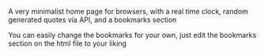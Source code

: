 A very minimalist home page for browsers, with a real time clock, random generated quotes via API, and a bookmarks section

You can easily change the bookmarks for your own, just edit the bookmarks section on the html file to your liking

